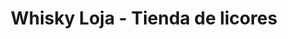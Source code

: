 ---
title: "Whisky Loja - Tienda de licores"
url: /loja-ecuador/whisky-loja-tienda-de-licores/
shop: Spirituosen
---